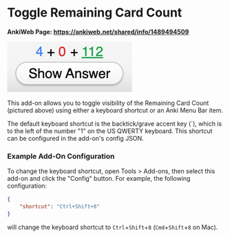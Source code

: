 # Toggle Remaining Card Count

**AnkiWeb Page: https://ankiweb.net/shared/info/1489494509**

![Screenshot of remaining card count in Anki](remaining_card_count.png)

This add-on allows you to toggle visibility of the Remaining Card Count (pictured above) using either a keyboard shortcut or an Anki Menu Bar item.

The default keyboard shortcut is the backtick/grave accent key (`), which is to the left of the number "1" on the US QWERTY keyboard. This shortcut can be configured in the add-on's config JSON.

### Example Add-On Configuration
To change the keyboard shortcut, open Tools > Add-ons, then select this add-on and click the "Config" button. For example, the following configuration:
```json
{
    "shortcut": "Ctrl+Shift+8"
}
```
will change the keyboard shortcut to `Ctrl`+`Shift`+`8` (`Cmd`+`Shift`+`8` on Mac).
